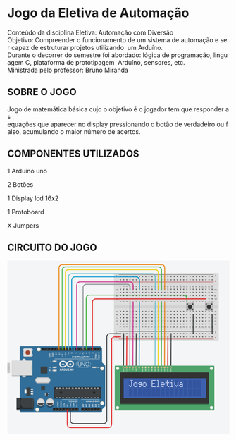 # Jogo da Eletiva de Automação
Conteúdo da disciplina Eletiva: Automação com Diversão     
Objetivo: Compreender o funcionamento de um sistema de automação e ser capaz de estruturar projetos utilizando   um Arduíno.
Durante o decorrer do semestre foi abordado: lógica de programação, linguagem C, plataforma de prototipagem    Arduíno, sensores, etc.
Ministrada pelo professor: Bruno Miranda
 

## SOBRE O JOGO
Jogo de matemática básica cujo o objetivo é o jogador tem que responder as equações que aparecer no display pressionando o botão de verdadeiro ou falso,
acumulando o maior número de acertos.


## COMPONENTES UTILIZADOS
1 Arduíno uno

2 Botões

1 Display lcd 16x2

1 Protoboard

X Jumpers



## CIRCUITO DO JOGO

<p alingn='center'> 
   <img    src="./src/assets/circuito do jogo.png"/>
</p>
